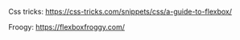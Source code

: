 Css tricks: https://css-tricks.com/snippets/css/a-guide-to-flexbox/

Froogy: https://flexboxfroggy.com/